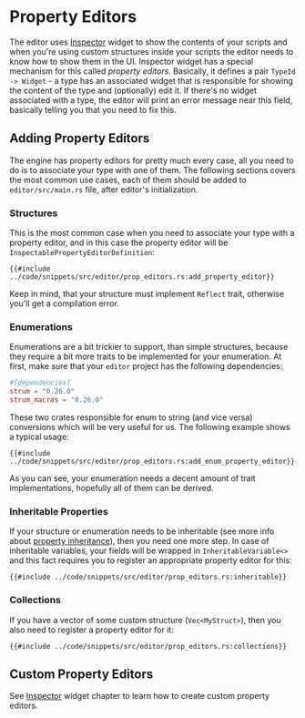 # Property Editors

The editor uses [Inspector](../ui/inspector.md) widget to show the contents of your scripts and when you're using 
custom structures inside your scripts the editor needs to know how to show them in the UI. Inspector widget has a 
special mechanism for this called _property editors_. Basically, it defines a pair `TypeId -> Widget` - a type has
an associated widget that is responsible for showing the content of the type and (optionally) edit it. If there's no
widget associated with a type, the editor will print an error message near this field, basically telling you that 
you need to fix this.

## Adding Property Editors

The engine has property editors for pretty much every case, all you need to do is to associate your type with one of
them. The following sections covers the most common use cases, each of them should be added to `editor/src/main.rs` 
file, after editor's initialization.

### Structures

This is the most common case when you need to associate your type with a property editor, and in this case the property
editor will be `InspectablePropertyEditorDefinition`:

```rust,no_run
{{#include ../code/snippets/src/editor/prop_editors.rs:add_property_editor}}
```

Keep in mind, that your structure must implement `Reflect` trait, otherwise you'll get a compilation error.

### Enumerations

Enumerations are a bit trickier to support, than simple structures, because they require a bit more traits to be 
implemented for your enumeration. At first, make sure that your `editor` project has the following dependencies:

```toml
#[dependencies]
strum = "0.26.0"
strum_macros = "0.26.0"
```

These two crates responsible for enum to string (and vice versa) conversions which will be very useful for us. The 
following example shows a typical usage:

```rust,no_run
{{#include ../code/snippets/src/editor/prop_editors.rs:add_enum_property_editor}}
```

As you can see, your enumeration needs a decent amount of trait implementations, hopefully all of them can be derived.

### Inheritable Properties

If your structure or enumeration needs to be inheritable (see more info about [property inheritance](../scene/inheritance.md)),
then you need one more step. In case of inheritable variables, your fields will be wrapped in `InheritableVariable<>` and
this fact requires you to register an appropriate property editor for this:

```rust,no_run
{{#include ../code/snippets/src/editor/prop_editors.rs:inheritable}}
```

### Collections

If you have a vector of some custom structure (`Vec<MyStruct>`), then you also need to register a property editor for
it:

```rust,no_run
{{#include ../code/snippets/src/editor/prop_editors.rs:collections}}
```

## Custom Property Editors

See [Inspector](../ui/inspector.md) widget chapter to learn how to create custom property editors.